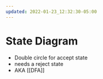 ```yaml
---
updated: 2022-01-23_12:32:30-05:00
---
```

# State Diagram
* Double circle for accept state
* needs a reject state
* AKA [[DFA]]



